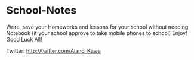 # School-Notes
Wrire, save your Homeworks and lessons for your school without needing Notebook (if your school approve to take mobile phones to school)
Enjoy!
Good Luck All!

Twitter: http://twitter.com/Aland_Kawa
